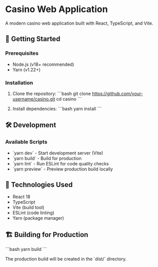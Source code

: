 # Casino Web Application

A modern casino web application built with React, TypeScript, and Vite.

## 🚀 Getting Started

### Prerequisites
- Node.js (v18+ recommended)
- Yarn (v1.22+)

### Installation
1. Clone the repository:
   \`\`\`bash
   git clone https://github.com/your-username/casino.git
   cd casino
   \`\`\`

2. Install dependencies:
   \`\`\`bash
   yarn install
   \`\`\`

## 🛠 Development

### Available Scripts

- \`yarn dev\` - Start development server (Vite)
- \`yarn build\` - Build for production
- \`yarn lint\` - Run ESLint for code quality checks
- \`yarn preview\` - Preview production build locally

## 🧰 Technologies Used

- React 18
- TypeScript
- Vite (build tool)
- ESLint (code linting)
- Yarn (package manager)

## 🏗 Building for Production

\`\`\`bash
yarn build
\`\`\`

The production build will be created in the \`dist/\` directory.
